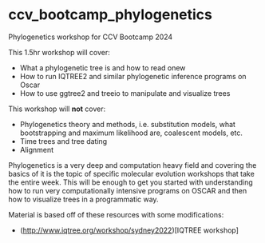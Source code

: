 # ccv_bootcamp_phylogenetics

Phylogenetics workshop for CCV Bootcamp 2024

This 1.5hr workshop will cover:

 * What a phylogenetic tree is and how to read onew
 * How to run IQTREE2 and similar phylogenetic inference programs on Oscar
 * How to use ggtree2 and treeio to manipulate and visualize trees

This workshop will **not** cover:

 * Phylogenetics theory and methods, i.e. substitution models, what bootstrapping and maximum likelihood are, coalescent models, etc.
 * Time trees and tree dating
 * Alignment

Phylogenetics is a very deep and computation heavy field and covering the basics of it is the topic of specific molecular evolution workshops that take the entire week. This will be enough to get you started with understanding how to run very computationally intensive programs on OSCAR and then how to visualize trees in a programmatic way.

Material is based off of these resources with some modifications:

 * (http://www.iqtree.org/workshop/sydney2022)[IQTREE workshop]